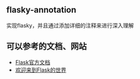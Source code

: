 ## flasky-annotation
实现flasky，并且通过添加详细的注释来进行深入理解

## 可以参考的文档、网站

* [Flask官方文档](http://flask.pocoo.org/)
* [欢迎来到Flask的世界](http://dormousehole.readthedocs.org/en/latest/)
